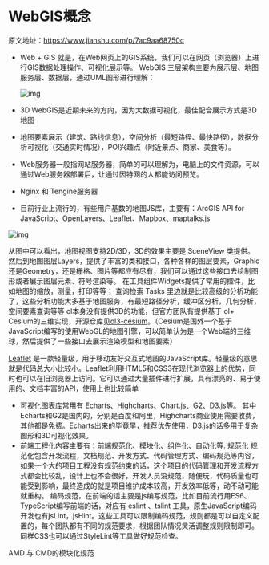 # WebGIS概念

原文地址：https://www.jianshu.com/p/7ac9aa68750c

- Web + GIS 就是，在Web网页上的GIS系统，我们可以在网页（浏览器）上进行GIS数据处理操作、可视化展示等。
   WebGIS 三层架构主要为展示层、地图服务层、数据层，通过UML图形进行理解：

  ![img](https:////upload-images.jianshu.io/upload_images/5479420-305f928744cab142.png?imageMogr2/auto-orient/strip|imageView2/2/w/519)

  

- 3D WebGIS是近期未来的方向，因为大数据可视化，最佳配合展示方式是3D地图

- 地图要素展示（建筑、路线信息），空间分析（最短路径、最快路径），数据分析可视化（交通实时情况），POI兴趣点（附近景点、商家、美食等）。

- Web服务器一般指网站服务器，简单的可以理解为，电脑上的文件资源，可以通过Web服务器部署后，让通过因特网的人都能访问预览。

- Nginx 和 Tengine服务器

- 目前行业上流行的，有些用户基数的地图JS库，主要有：ArcGIS API for JavaScript、OpenLayers、Leaflet、Mapbox、maptalks.js

![img](https:////upload-images.jianshu.io/upload_images/5479420-b2cfe05243e288d7.png?imageMogr2/auto-orient/strip|imageView2/2/w/1200)

从图中可以看出，地图视图支持2D/3D，3D的效果主要是 SceneView 类提供。
 然后到地图图层Layers，提供了丰富的类和接口，各种各样的图层要素，Graphic还是Geometry，还是栅格、图片等都应有尽有，我们可以通过这些接口去绘制图形或者展示图层元素、符号渲染等。
 在工具组件Widgets提供了常用的控件，比如地图的缩放，测量，打印等等；
 查询检索 Tasks 里边就是比较高级的分析功能了，这些分析功能大多基于地图服务，有最短路径分析，缓冲区分析，几何分析，空间要素查询等等
 ol本身没有提供3D的功能，但官方团队有提供基于 ol+ Cesium的三维实现，开源仓库见[ol3-cesium](https://github.com/openlayers/ol-cesium)。（Cesium是国外一个基于JavaScript编写的使用WebGL的地图引擎，可以简单认为是一个Web端的三维球，然后提供了一些接口去展示渲染模型和地图要素）

[Leaflet](https://github.com/Leaflet/Leaflet) 是一款轻量级，用于移动友好交互式地图的JavaScript库。轻量级的意思就是代码总大小比较小。Leaflet利用HTML5和CSS3在现代浏览器上的优势，同时也可以在旧浏览器上访问。它可以通过大量插件进行扩展，具有漂亮的、易于使用的、文档丰富的API，使用上也比较简单

- 可视化图表库常用有 Echarts、Highcharts、Chart.js、G2、D3.js等。
   其中Echarts和G2是国内的，分别是百度和阿里，Highcharts商业使用需要收费，其他都是免费。Echarts出来的毕竟早，推荐优先使用，D3.js的话多用于复杂图形和3D可视化效果。
- 前端工程化内容主要有：前端规范化、模块化、组件化、自动化等.
   规范化
   规范化包含开发流程，文档规范、开发方式、代码管理方式、编码规范等内容，如果一个大的项目工程没有规范约束的话，这个项目的代码管理和开发流程方式都会比较乱，设计上也不会很好，开发人员没规范，随便玩，代码质量也可能受到影响，最终造成的就是项目维护成本较高，开发效率低等，动不动可能就重构。
   编码规范，在前端的话主要是js编写规范，比如目前流行用ES6、TypeScript编写前端的话，对应有 eslint 、tslint 工具，原生JavaScript编码开发也有jsLint，jsHint。这些工具可以限制编码规范，规则都是可以自定义配置的，每个团队都有不同的规范要求，根据团队情况灵活调整规则限制即可。
   同样CSS也可以通过StyleLint等工具做好规范检查。

AMD 与 CMD的模块化规范